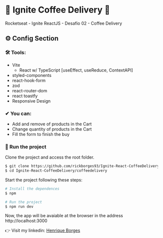 # 🚀 Ignite Coffee Delivery 🚀 

Rocketseat - Ignite ReactJS - Desafio 02 - Coffee Delivery

## ⚙ Config Section

 ### 🛠 Tools:
   - Vite
     - React w/ TypeScript [useEffect, useReduce, ContextAPI]
   - styled-components
   - react-hook-form
   - zod
   - react-router-dom
   - react toastfy
   - Responsive Design
 
### ✔ You can:
  - Add and remove of products in the Cart
  - Change quantity of products in the Cart
  - Fill the form to finish the buy

### 🚀 Run the project

Clone the project and access the root folder.

```bash
$ git clone https://github.com/rickborges93/Ignite-React-CoffeeDelivery.git
$ cd Ignite-React-CoffeeDelivery/coffeedelivery
```
Start the project following these steps:
```bash
# Install the dependences
$ npm

# Run the project
$ npm run dev
```
Now, the app will be avaiable at the browser in the address http://localhost:3000

👉 Visit my linkedin: [Henrique Borges](https://www.linkedin.com/in/henrique-samensari-borges-6aa553174/) 
